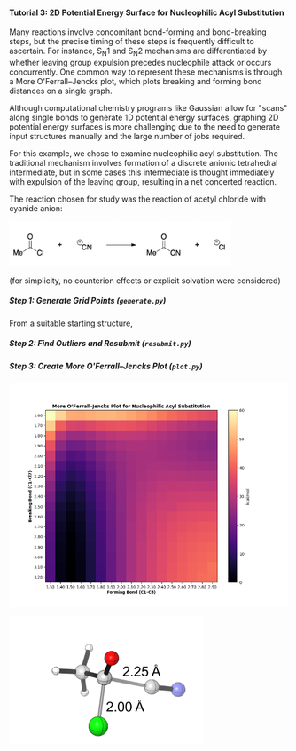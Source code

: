 #### Tutorial 3: 2D Potential Energy Surface for Nucleophilic Acyl Substitution

Many reactions involve concomitant bond-forming and bond-breaking steps, but the precise timing of these steps is 
frequently difficult to ascertain. 
For instance, S<sub>N</sub>1 and S<sub>N</sub>2 mechanisms are differentiated by whether leaving group expulsion precedes
nucleophile attack or occurs concurrently. 
One common way to represent these mechanisms is through a More O'Ferrall–Jencks plot, 
which plots breaking and forming bond distances on a single graph. 

Although computational chemistry programs like Gaussian allow for "scans" along single bonds 
to generate 1D potential energy surfaces, 
graphing 2D potential energy surfaces is more challenging due to the need to generate input structures manually
and the large number of jobs required. 

For this example, we chose to examine nucleophilic acyl substitution. 
The traditional mechanism involves formation of a discrete anionic tetrahedral intermediate,
but in some cases this intermediate is thought immediately with expulsion of the leaving group,
resulting in a net concerted reaction. 

The reaction chosen for study was the reaction of acetyl chloride with cyanide anion:

<img src='scheme.png' width=400>

(for simplicity, no counterion effects or explicit solvation were considered)

##### Step 1: Generate Grid Points (`generate.py`)

From a suitable starting structure, 

##### Step 2: Find Outliers and Resubmit (`resubmit.py`)

##### Step 3: Create More O'Ferrall–Jencks Plot (`plot.py`)

![plot](plot.png)

<img src='ts.png' width=350>
